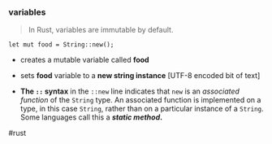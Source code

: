 ### variables

> In Rust, variables are immutable by default.

`let mut food = String::new();`

- creates a mutable variable called **food**
- sets **food** variable to a **new string instance** [UTF-8 encoded bit of text]

- **The `::` syntax** in the `::new` line indicates that `new` is an _associated function_ of the `String` type. An associated function is implemented on a type, in this case `String`, rather than on a particular instance of a `String`. Some languages call this a **_static method_.**

#rust